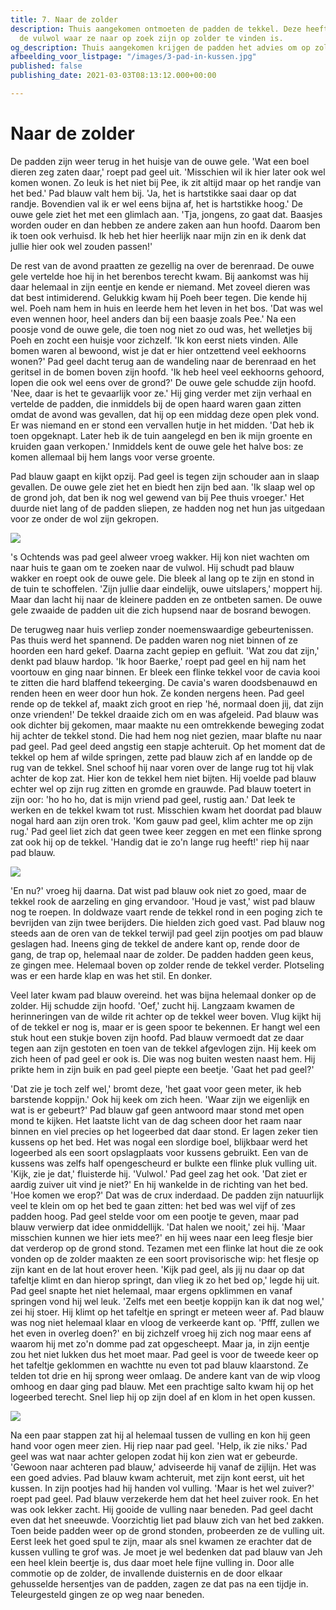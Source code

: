 ```yaml
---
title: 7. Naar de zolder
description: Thuis aangekomen ontmoeten de padden de tekkel. Deze heeft vernomen dat
  de vulwol waar ze naar op zoek zijn op zolder te vinden is.
og_description: Thuis aangekomen krijgen de padden het advies om op zolder te kijken
afbeelding_voor_listpage: "/images/3-pad-in-kussen.jpg"
published: false
publishing_date: 2021-03-03T08:13:12.000+00:00

---
```

# Naar de zolder

De padden zijn weer terug in het huisje van de ouwe gele. 'Wat een boel dieren zeg zaten daar,' roept pad geel uit. 'Misschien wil ik hier later ook wel komen wonen. Zo leuk is het niet bij Pee, ik zit altijd maar op het randje van het bed.' Pad blauw valt hem bij. 'Ja, het is hartstikke saai daar op dat randje. Bovendien val ik er wel eens bijna af, het is hartstikke hoog.' De ouwe gele ziet het met een glimlach aan. 'Tja, jongens, zo gaat dat. Baasjes worden ouder en dan hebben ze andere zaken aan hun hoofd. Daarom ben ik toen ook verhuisd. Ik heb het hier heerlijk naar mijn zin en ik denk dat jullie hier ook wel zouden passen!'

De rest van de avond praatten ze gezellig na over de berenraad. De ouwe gele vertelde hoe hij in het berenbos terecht kwam. Bij aankomst was hij daar helemaal in zijn eentje en kende er niemand. Met zoveel dieren was dat best intimiderend. Gelukkig kwam hij Poeh beer tegen. Die kende hij wel. Poeh nam hem in huis en leerde hem het leven in het bos. 'Dat was wel even wennen hoor, heel anders dan bij een baasje zoals Pee.' Na een poosje vond de ouwe gele, die toen nog niet zo oud was, het welletjes bij Poeh en zocht een huisje voor zichzelf. 'Ik kon eerst niets vinden. Alle bomen waren al bewoond, wist je dat er hier ontzettend veel eekhoorns wonen?' Pad geel dacht terug aan de wandeling naar de berenraad en het geritsel in de bomen boven zijn hoofd. 'Ik heb heel veel eekhoorns gehoord, lopen die ook wel eens over de grond?' De ouwe gele schudde zijn hoofd. 'Nee, daar is het te gevaarlijk voor ze.' Hij ging verder met zijn verhaal en vertelde de padden, die inmiddels bij de open haard waren gaan zitten omdat de avond was gevallen, dat hij op een middag deze open plek vond. Er was niemand en er stond een vervallen hutje in het midden. 'Dat heb ik toen opgeknapt. Later heb ik de tuin aangelegd en ben ik mijn groente en kruiden gaan verkopen.' Inmiddels kent de ouwe gele het halve bos: ze komen allemaal bij hem langs voor verse groente.

Pad blauw gaapt en kijkt opzij. Pad geel is tegen zijn schouder aan in slaap gevallen. De ouwe gele ziet het en biedt hen zijn bed aan. 'Ik slaap wel op de grond joh, dat ben ik nog wel gewend van bij Pee thuis vroeger.' Het duurde niet lang of de padden sliepen, ze hadden nog net hun jas uitgedaan voor ze onder de wol zijn gekropen.

![](/images/1-ouwe-gele-moestuin-a.jpg)

's Ochtends was pad geel alweer vroeg wakker. Hij kon niet wachten om naar huis te gaan om te zoeken naar de vulwol. Hij schudt pad blauw wakker en roept ook de ouwe gele. Die bleek al lang op te zijn en stond in de tuin te schoffelen. 'Zijn jullie daar eindelijk, ouwe uitslapers,' moppert hij. Maar dan lacht hij naar de kleinere padden en ze ontbeten samen. De ouwe gele zwaaide de padden uit die zich hupsend naar de bosrand bewogen.

De terugweg naar huis verliep zonder noemenswaardige gebeurtenissen. Pas thuis werd het spannend. De padden waren nog niet binnen of ze hoorden een hard gekef. Daarna zacht gepiep en gefluit. 'Wat zou dat zijn,' denkt pad blauw hardop. 'Ik hoor Baerke,' roept pad geel en hij nam het voortouw en ging naar binnen. Er bleek een flinke tekkel voor de cavia kooi te zitten die hard blaffend tekeerging. De cavia's waren doodsbenauwd en renden heen en weer door hun hok. Ze konden nergens heen. Pad geel rende op de tekkel af, maakt zich groot en riep 'hé, normaal doen jij, dat zijn onze vrienden!' De tekkel draaide zich om en was afgeleid. Pad blauw was ook dichter bij gekomen, maar maakte nu een omtrekkende beweging zodat hij achter de tekkel stond. Die had hem nog niet gezien, maar blafte nu naar pad geel. Pad geel deed angstig een stapje achteruit. Op het moment dat de tekkel op hem af wilde springen, zette pad blauw zich af en landde op de rug van de tekkel. Snel schoof hij naar voren over de lange rug tot hij vlak achter de kop zat. Hier kon de tekkel hem niet bijten. Hij voelde pad blauw echter wel op zijn rug zitten en gromde en grauwde. Pad blauw toetert in zijn oor: 'ho ho ho, dat is mijn vriend pad geel, rustig aan.' Dat leek te werken en de tekkel kwam tot rust. Misschien kwam het doordat pad blauw nogal hard aan zijn oren trok. 'Kom gauw pad geel, klim achter me op zijn rug.' Pad geel liet zich dat geen twee keer zeggen en met een flinke sprong zat ook hij op de tekkel. 'Handig dat ie zo'n lange rug heeft!' riep hij naar pad blauw. 

![](/images/2-tekkel.jpg)

'En nu?' vroeg hij daarna. Dat wist pad blauw ook niet zo goed, maar de tekkel rook de aarzeling en ging ervandoor. 'Houd je vast,' wist pad blauw nog te roepen. In doldwaze vaart rende de tekkel rond in een poging zich te bevrijden van zijn twee berijders. Die hielden zich goed vast. Pad blauw nog steeds aan de oren van de tekkel terwijl pad geel zijn pootjes om pad blauw geslagen had. Ineens ging de tekkel de andere kant op, rende door de gang, de trap op, helemaal naar de zolder. De padden hadden geen keus, ze gingen mee. Helemaal boven op zolder rende de tekkel verder. Plotseling was er een harde klap en was het stil. En donker.

Veel later kwam pad blauw overeind. het was bijna helemaal donker op de zolder. Hij schudde zijn hoofd. 'Oef,' zucht hij. Langzaam kwamen de herinneringen van de wilde rit achter op de tekkel weer boven. Vlug kijkt hij of de tekkel er nog is, maar er is geen spoor te bekennen. Er hangt wel een stuk hout een stukje boven zijn hoofd. Pad blauw vermoedt dat ze daar tegen aan zijn gestoten en toen van de tekkel afgevlogen zijn. Hij keek om zich heen of pad geel er ook is. Die was nog buiten westen naast hem. Hij prikte hem in zijn buik en pad geel piepte een beetje. 'Gaat het pad geel?'

'Dat zie je toch zelf wel,' bromt deze, 'het gaat voor geen meter, ik heb barstende koppijn.' Ook hij keek om zich heen. 'Waar zijn we eigenlijk en wat is er gebeurt?' Pad blauw gaf geen antwoord maar stond met open mond te kijken. Het laatste licht van de dag scheen door het raam naar binnen en viel precies op het logeerbed dat daar stond. Er lagen zeker tien kussens op het bed. Het was nogal een slordige boel, blijkbaar werd het logeerbed als een soort opslagplaats voor kussens gebruikt. Een van de kussens was zelfs half opengescheurd er bulkte een flinke pluk vulling uit. 'Kijk, zie je dat,' fluisterde hij. 'Vulwol.' Pad geel zag het ook. 'Dat ziet er aardig zuiver uit vind je niet?' En hij wankelde in de richting van het bed. 'Hoe komen we erop?' Dat was de crux inderdaad. De padden zijn natuurlijk veel te klein om op het bed te gaan zitten: het bed was wel vijf of zes padden hoog. Pad geel stelde voor om een pootje te geven, maar pad blauw verwierp dat idee onmiddellijk. 'Dat halen we nooit,' zei hij. 'Maar misschien kunnen we hier iets mee?' en hij wees naar een leeg flesje bier dat verderop op de grond stond. Tezamen met een flinke lat hout die ze ook vonden op de zolder maakten ze een soort provisorische wip: het flesje op zijn kant en de lat hout erover heen. 'Kijk pad geel, als jij nu daar op dat tafeltje klimt en dan hierop springt, dan vlieg ik zo het bed op,' legde hij uit. Pad geel snapte het niet helemaal, maar ergens opklimmen en vanaf springen vond hij wel leuk. 'Zelfs met een beetje koppijn kan ik dat nog wel,' zei hij stoer. Hij klimt op het tafeltje en springt er meteen weer af. Pad blauw was nog niet helemaal klaar en vloog de verkeerde kant op. 'Pfff, zullen we het even in overleg doen?' en bij zichzelf vroeg hij zich nog maar eens af waarom hij met zo'n domme pad zat opgescheept. Maar ja, in zijn eentje zou het niet lukken dus het moet maar. Pad geel is voor de tweede keer op het tafeltje geklommen en wachtte nu even tot pad blauw klaarstond. Ze telden tot drie en hij sprong weer omlaag. De andere kant van de wip vloog omhoog en daar ging pad blauw. Met een prachtige salto kwam hij op het logeerbed terecht. Snel liep hij op zijn doel af en klom in het open kussen. 

![](/images/3-pad-in-kussen.jpg)

Na een paar stappen zat hij al helemaal tussen de vulling en kon hij geen hand voor ogen meer zien. Hij riep naar pad geel. 'Help, ik zie niks.' Pad geel was wat naar achter gelopen zodat hij kon zien wat er gebeurde. 'Gewoon naar achteren pad blauw,' adviseerde hij vanaf de zijlijn. Het was een goed advies. Pad blauw kwam achteruit, met zijn kont eerst, uit het kussen. In zijn pootjes had hij handen vol vulling. 'Maar is het wel zuiver?' roept pad geel. Pad blauw verzekerde hem dat het heel zuiver rook. En het was ook lekker zacht. Hij gooide de vulling naar beneden. Pad geel dacht even dat het sneeuwde. Voorzichtig liet pad blauw zich van het bed zakken. Toen beide padden weer op de grond stonden, probeerden ze de vulling uit. Eerst leek het goed spul te zijn, maar als snel kwamen ze erachter dat de kussen vulling te grof was. Je moet je wel bedenken dat pad blauw van Jeh een heel klein beertje is, dus daar moet hele fijne vulling in. Door alle commotie op de zolder, de invallende duisternis en de door elkaar gehusselde hersentjes van de padden, zagen ze dat pas na een tijdje in. Teleurgesteld gingen ze op weg naar beneden.